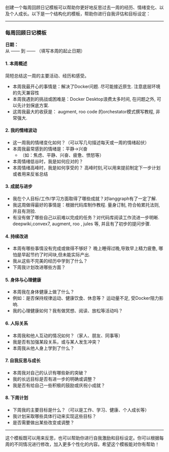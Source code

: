 创建一个每周回顾日记模板可以帮助你更好地反思过去一周的经历、情绪变化、以及个人成长。以下是一个结构化的模板，帮助你进行自我评估和目标设定：

---

### 每周回顾日记模板

**日期：**  
从 —— 到 —— （填写本周的起止日期）

#### 1. 本周概述

简短总结这一周的主要活动、经历和感受。

- 本周我最开心的事情是：解决了Docker问题. 尽可能接近原生. 注意底层环境的先天兼容性
- 本周我遇到的挑战或困难是：Docker Desktop浪费太多时间, 在问题之外, 可以先计划保底方案.
- 这周我最大的收获是： augment, roo code 的orchestator模式撰写教程, 非常强大.



#### 2. 我的情绪波动

- 这一周我的情绪变化如何？（可以写几句描述每天或一周的情绪起伏）
- 本周我最常感到的情绪是：平静->兴奋
    - （如：焦虑、平静、兴奋、疲惫、愤怒等）
- 本周情绪低谷时，我是如何应对的？
- 本周情绪高峰时，我是如何享受的？ 高峰时刻,可以用来提前制定下一步计划或者用来反省总结

#### 3. 成就与进步

- 我在个人目标/工作/学习方面取得了哪些成就？对langgraph有了一定了解. 
- 我这周做得最好的事情是：根据代码库制作教程. 量身订制, 符合帕累托法则, 并且有测验.
- 有没有做了哪些自己以前难以完成的任务？对代码库阅读工作流进一步明晰. deepwiki,convex7, augment, roo , jules 等, 并且有了初步的提问步骤.

#### 4. 持续改进

- 本周有哪些事情没有完成或做得不够好？ 晚上睡得过晚,导致早上精力疲惫, 哪怕是早起节约了时间块,但未能实际产出.
- 我从这些不完美的经历中学到了什么？
- 下周我计划改进哪些方面？

#### 5. 身体与心理健康

- 本周我在身体健康上做了什么？
- 例如：是否保持规律运动、健康饮食、休息等？ 运动量不足, 受Docker阻力影响. 
- 我的心理健康如何？我有做冥想、阅读、放松等活动吗？

#### 6. 人际关系

- 本周我和他人互动的情况如何？（家人、朋友、同事等）
- 我是否有加强某段关系，或与某人发生冲突？
- 本周我从他人身上学到了什么？

#### 7. 自我反思与成长

- 本周我对自己的认识有哪些新的突破？
- 我的长远目标是否有进一步的明确或调整？
- 我是否有给自己一些积极的鼓励或庆祝小成就？

#### 8. 下周计划

- 下周我的主要目标是什么？（可以是工作、学习、健康、个人成长等）
- 我计划采取哪些具体行动来实现这些目标？
- 是否需要做出某些改变或调整？

---

这个模板既可以用来反思，也可以帮助你进行自我激励和目标设定。你可以根据每周的不同情况进行修改，加入更多个性化的内容。希望这个模板能对你有帮助！